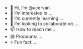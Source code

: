 - 👋 Hi, I’m @ucervan
- 👀 I’m interested in ...
- 🌱 I’m currently learning ...
- 💞️ I’m looking to collaborate on ...
- 📫 How to reach me ...
- 😄 Pronouns: ...
- ⚡ Fun fact: ...

<!---
ucervan/ucervan is a ✨ special ✨ repository because its `README.md` (this file) appears on your GitHub profile.
You can click the Preview link to take a look at your changes.
--->
